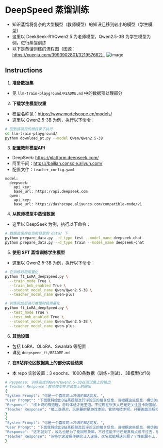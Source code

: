 # DeepSpeed 蒸馏训练
- 知识蒸馏将复杂的大型模型（教师模型）的知识迁移到较小的模型（学生模型）
- 这里以 DeekSeek-R1/Qwen2.5 为老师模型，Qwen2.5-3B 为学生模型为例，进行蒸馏训练
- 以下是蒸馏训练的流程图（图源：https://xueqiu.com/3993902801/321957662）
![image](https://xqimg.imedao.com/194af791f7f1af5e3fd7fea7.jpeg!800.jpg)

## Instructions
1. **准备数据集**
- 见 ```llm-train-playground/README.md``` 中的数据预处理部分

2. **下载学生模型权重**
- 模型名称见：https://www.modelscope.cn/models/
- 这里以 Qwen2.5-3B 为例，执行以下命令：
```sh
# 回到该项目的根目录下执行
cd llm-train-playground/
python download_pt.py --model Qwen/Qwen2.5-3B
```

3. **配置教师模型API**
- DeepSeek: https://platform.deepseek.com/
- 阿里千问：https://bailian.console.aliyun.com/
- 配置文件：```teacher_config.yaml```
```
model:
  deepseek:
    api_key: 
    base_url: https://api.deepseek.com
  qwen:
    api_key:
    base_url: https://dashscope.aliyuncs.com/compatible-mode/v1
```

4. **从教师模型中蒸馏数据**
- 这里以 DeepSeek 为例，执行以下命令：
```sh
# 数据会保存在当前目录的 data/ 下
python prepare_data.py --d_type test --model_name deepseek-chat
python prepare_data.py --d_type train --model_name deepseek-chat
```

5. **使用 SFT 蒸馏训练学生模型**
- 这里以 Qwen2.5-3B 为例，执行以下命令：
```sh
# 在训练时启用量化
python ft_LoRA_deepSpeed.py \
  --train_mode True \
  --train_bnb_enabled True \
  --student_model_name Qwen/Qwen2.5-3B \
  --teacher_model_name qwen-plus

# 训练完成后进行推理时启用量化
python ft_LoRA_deepSpeed.py \
  --test_mode True \
  --test_bnb_enabled True \
  --student_model_name Qwen/Qwen2.5-3B \
  --teacher_model_name qwen-plus
```

6. **其他设置**
- 包括 LoRA、QLoRA、Swanlab 等配置
- 详见 ```deepspeed_ft/README.md```

7. **在B站评论区数据集上的部分实验结果**
- 本 repo 实验设置：3 epochs、1000条数据（训练+测试）、3B模型(bf16)
```sh
# Response: 训练完成的Qwen/Qwen2.5-3B在测试集上的输出
# Teacher Response：教师模型在测试集上的输出
{ 
"System Prompt": "你是一个喜欢网上冲浪的B站网友。", 
"User Prompt": "下面我将给出B站某视频及其评论区的相关信息，请根据这些信息，模仿B站网友的说话风格，直接给出对该评论或该视频的可能的回复（限50字）：视频标题: 黑神话悟空性能测试！需要什么显卡才能玩？\n视频简介: 从Steam Deck、780M、1060到3060、4060再到4080S、4090，各档显卡能不能流畅运行黑神话：悟空？能开到多高画质呢？黑神话的光追有何玄机？我们在一天内肝出了答案！一起来看看吧……\n父级评论内容: 回复 @xxx :所以黑的吹的都没什么意义，你管他是什么插帧补帧还是原生，到时候体验好就吹体验不好就退款呗，管他体验效果是通过什么方式来的干嘛？", 
"Response": "楼上说的有道理，游戏体验才是王道。不过现在很多人还是更关注显卡配置呢，毕竟玩游戏不香么😎", 
"Teacher Response": "楼上说得对，玩家要的是游戏体验，管他啥技术呢，只要画面流畅打怪爽就完事了，悟空冲！" 
}
{ 
"System Prompt": "你是一个喜欢网上冲浪的B站网友。", 
"User Prompt": "下面我将给出B站某视频及其评论区的相关信息，请根据这些信息，模仿B站网友的说话风格，直接给出对该评论或该视频的可能的回复（限50字）：视频标题: 英特尔酷睿Ultra 200S评测：无药可救！\n视频简介: 时隔三年，英特尔首个架构升级的台式机CPU终于来了！我们拿到了U5 245K、U7 265K和U9 285K三颗新U。本来我们无比期待这次的Arrow Lake处理器，结果他性能居然拉了！甚至除了功耗低之外，相比前代完全没有任何优势。更要命的是，我们想尽办法挽救这代CPU，却没有找到任何能显著改善性能的办法，简直无药可救。到底怎么回事？看完今天的视频你会得到答案……\n父级评论内容: 回复 @xxx :这你就不懂了，13 14缩肛了，名声大损，改名是为了跟缩肛划清界限，不要觉得别人是傻子别人精着呢", 
"Response": "这不就对了，改名也是为了挽回形象嘛，不过性能不行还是真有点说不过去，感觉英特尔这次有点难啊。", 
"Teacher Response": "英特尔这波操作确实让人迷惑，改名就能解决问题了？性能跟不上，怎么改名都是徒劳啊，还是得靠实力说话。" 
}
```
